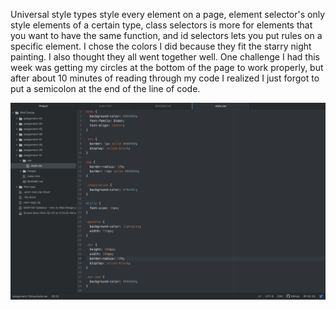 Universal style types style every element on a page, element selector's only style elements of a certain type, class selectors is more for elements that you want to have the same function, and id selectors lets you put rules on a specific element.
I chose the colors I did because they fit the starry night painting. I also thought they all went together well.
One challenge I had this week was getting my circles at the bottom of the page to work properly, but after about 10 minutes of reading through my code I realized I just forgot to put a semicolon at the end of the line of code.

![Screenshot](./images/screenshot.png)
